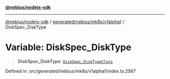 [**@nebius/nodejs-sdk**](../../../../../README.md)

***

[@nebius/nodejs-sdk](../../../../../README.md) / [generated/nebius/mk8s/v1alpha1](../README.md) / DiskSpec\_DiskType

# Variable: DiskSpec\_DiskType

> **DiskSpec\_DiskType**: [`DiskSpec_DiskTypeClass`](../type-aliases/DiskSpec_DiskTypeClass.md)

Defined in: src/generated/nebius/mk8s/v1alpha1/index.ts:2567
